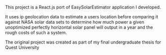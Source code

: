 This project is a React.js port of EasySolarEstimator application I developed.

It uses ip geolocation data to estimate a users location before comparing it against NASA solar data sets to determine how much power a given unoptimized perfectly horizontal solar panel will output in a year and the rough costs of such a system.

The original project was created as part of my final undergraduate thesis for Quest University

